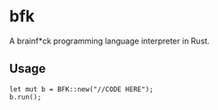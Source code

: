 # bfk
A brainf*ck programming language interpreter in Rust.

## Usage

```
let mut b = BFK::new("//CODE HERE");
b.run();

```
